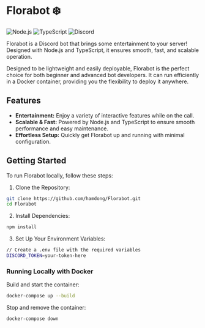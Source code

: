 # Florabot ❄️

![Node.js](https://img.shields.io/badge/Node.js-22.x-%23339933?style=flat-square&logo=node.js)
![TypeScript](https://img.shields.io/badge/TypeScript-5.x-%23282C34?style=flat-square&logo=typescript)
![Discord](https://img.shields.io/badge/Discord-100000?style=flat-square&logo=discord&colorB=7289DA)

Florabot is a Discord bot that brings some entertainment to your server! Designed with Node.js and TypeScript, it ensures smooth, fast, and scalable operation.

Designed to be lightweight and easily deployable, Florabot is the perfect choice for both beginner and advanced bot developers. It can run efficiently in a Docker container, providing you the flexibility to deploy it anywhere.

## Features

- **Entertainment:** Enjoy a variety of interactive features while on the call.
- **Scalable & Fast:** Powered by Node.js and TypeScript to ensure smooth performance and easy maintenance.
- **Effortless Setup:** Quickly get Florabot up and running with minimal configuration.

## Getting Started

To run Florabot locally, follow these steps:

1. Clone the Repository:

```bash
git clone https://github.com/hamdong/Florabot.git
cd Florabot
```

2. Install Dependencies:

```bash
npm install
```

3. Set Up Your Environment Variables:

```bash
// Create a .env file with the required variables
DISCORD_TOKEN=your-token-here
```

### Running Locally with Docker

Build and start the container:

```bash
docker-compose up --build
```

Stop and remove the container:

```bash
docker-compose down
```
